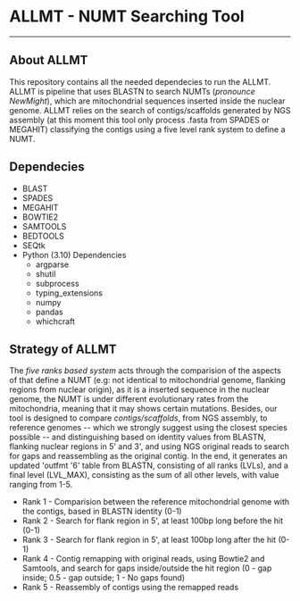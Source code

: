 # ALLMT - NUMT Searching Tool
___

## About ALLMT

This repository contains all the needed dependecies to run the ALLMT. ALLMT is pipeline that uses BLASTN to search NUMTs (_pronounce NewMight_), which are mitochondrial sequences inserted inside the nuclear genome. ALLMT relies on the search of contigs/scaffolds generated by NGS assembly (at this moment this tool only process .fasta from SPADES or MEGAHIT) classifying the contigs using a five level rank system to define a NUMT.

## Dependecies

* BLAST
* SPADES
* MEGAHIT
* BOWTIE2
* SAMTOOLS
* BEDTOOLS
* SEQtk
* Python (3.10) Dependencies
  * argparse
  * shutil
  * subprocess
  * typing_extensions
  * numpy
  * pandas
  * whichcraft

## Strategy of ALLMT

The _five ranks based system_ acts through the comparision of the aspects of that define a NUMT (e.g: not identical to mitochondrial genome, flanking regions from nuclear origin), as it is a inserted sequence in the nuclear genome, the NUMT is under different evolutionary rates from the mitochondria, meaning that it may shows certain mutations. Besides, our tool is designed to compare *contigs/scaffolds*, from NGS assembly, to reference genomes -- which we strongly suggest using the closest species possible -- and distinguishing based on identity values from BLASTN, flanking nuclear regions in 5' and 3', and using NGS original reads to search for gaps and reassembling as the original contig. In the end, it generates an updated 'outfmt '6' table from BLASTN, consisting of all ranks (LVLs), and a final level (LVL_MAX), consisting as the sum of all other levels, with value ranging from 1-5.

* Rank 1 - Comparision between the reference mitochondrial genome with the contigs, based in BLASTN identity (0-1) 
* Rank 2 - Search for flank region in 5', at least 100bp long before the hit (0-1)
* Rank 3 - Search for flank region in 5', at least 100bp long after the hit (0-1)
* Rank 4 - Contig remapping with original reads, using Bowtie2 and Samtools, and search for gaps inside/outside the hit region (0 - gap inside; 0.5 - gap outside; 1 - No gaps found)
* Rank 5 - Reassembly of contigs using the remapped reads





